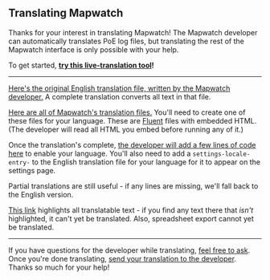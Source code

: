 ## Translating Mapwatch

Thanks for your interest in translating Mapwatch! The Mapwatch developer can automatically translates PoE log files, but translating the rest of the Mapwatch interface is only possible with your help.

To get started, **[try this live-translation tool](https://mapwatch.erosson.org/#/debug/translator)!**

---

[Here's the original English translation file, written by the Mapwatch developer.](https://github.com/mapwatch/mapwatch/tree/master/packages/www/src/lang/en-us.ftl.properties)
A complete translation converts all text in that file.

[Here are all of Mapwatch's translation files.](https://github.com/mapwatch/mapwatch/tree/master/packages/www/src/lang/)
You'll need to create one of these files for your language. These are [Fluent](https://projectfluent.org/) files with embedded HTML.
(The developer will read all HTML you embed before running any of it.)

Once the translation's complete, [the developer will add a few lines of code here](https://github.com/mapwatch/mapwatch/tree/master/packages/www/src/lang/messages.js) to enable your language. You'll also need to add a `settings-locale-entry-` to the English translation file for your language for it to appear on the settings page.

Partial translations are still useful - if any lines are missing, we'll fall back to the English version.

[This link](https://mapwatch.erosson.org/?debugLocalized=1) highlights all translatable text - if you find any text there that *isn't* highlighted, it can't yet be translated. Also, spreadsheet export cannot yet be translated.

---

If you have questions for the developer while translating, [feel free to ask](https://github.com/mapwatch/mapwatch/issues). Once you're done translating, [send your translation to the developer](https://github.com/mapwatch/mapwatch/issues). Thanks so much for your help!
